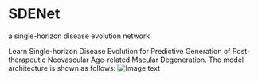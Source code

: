 # SDENet
a single-horizon disease evolution network

Learn Single-horizon Disease Evolution for Predictive Generation of Post-therapeutic Neovascular Age-related Macular Degeneration.
The model architecture is shown as follows:
![Image text](https://github.com/ZhangYH0502/SDENet/blob/main/f2.png)
